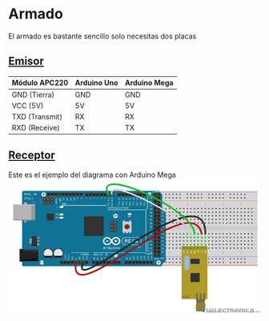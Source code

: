 # Armado

El armado es bastante sencillo solo necesitas dos placas

## [Emisor](./main/emisor.ino)


| **Módulo APC220** | **Arduino Uno** | **Arduino Mega** |
| ----------------- | --------------- | ---------------- |
| GND (Tierra)     | GND             | GND              |
| VCC (5V)         | 5V              | 5V               |
| TXD (Transmit)   | RX   |RX   |
| RXD (Receive)    | TX   | TX   |

## [Receptor](./main/receptor.ino.ino)
Este es el ejemplo del diagrama con Arduino Mega
![diagrama](./img/diagrama.gif)